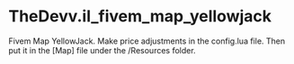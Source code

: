 # TheDevv.il_fivem_map_yellowjack
Fivem Map YellowJack. Make price adjustments in the config.lua file. Then put it in the [Map] file under the /Resources folder.
